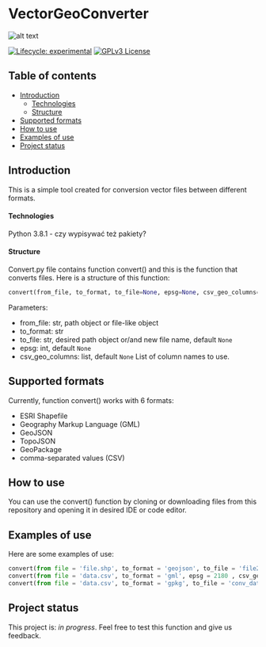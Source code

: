 # VectorGeoConverter
![alt text](https://img.shields.io/github/v/release/Piotrowska-Katarzyna/VectorGeoConverter?include_prereleases)
<!-- badges: start -->
[![Lifecycle:
experimental](https://img.shields.io/badge/lifecycle-experimental-orange.svg)](https://www.tidyverse.org/lifecycle/#experimental)
[![GPLv3 License](https://img.shields.io/badge/License-GPL%20v3-yellow.svg)](https://opensource.org/licenses/)
<!-- badges: end -->
## Table of contents
* [Introduction](#introduction)
  * [Technologies](#technologies)
  * [Structure](#structure)
* [Supported formats](#supported-formats)
* [How to use](#how-to-use)
* [Examples of use](#examples-of-use)
* [Project status](#project-status)
## Introduction 
This is a simple tool created for conversion vector files between different formats. 
#### Technologies
Python 3.8.1 - czy wypisywać też pakiety?
#### Structure
Convert.py file contains function convert() and this is the function that converts files. 
Here is a structure of this function:
```python 
convert(from_file, to_format, to_file=None, epsg=None, csv_geo_columns=None)
```
Parameters: 
* from_file: str, path object or file-like object
* to_format: str
* to_file: str, desired path object or/and new file name, default ``None``
* epsg: int, default ``None``
* csv_geo_columns: list, default ``None``
List of column names to use.
## Supported formats
Currently, function convert() works with 6 formats:
* ESRI Shapefile
* Geography Markup Language (GML)
* GeoJSON
* TopoJSON
* GeoPackage
* comma-separated values (CSV)
## How to use 
You can use the convert() function by cloning or downloading files from this repository and opening it in desired IDE or code editor. 
## Examples of use
Here are some examples of use:
```python
convert(from file = 'file.shp', to_format = 'geojson', to_file = 'file2') # Shapefile to GeoJSON conversion and changing filename
convert(from file = 'data.csv', to_format = 'gml', epsg = 2180 , csv_geo_columns = [lon, lat]) # CSV to GML conversion without changing filename, adding information about EPSG and columns with geometry
convert(from file = 'data.csv', to_format = 'gpkg', to_file = 'conv_data', epsg = 4326 , csv_geo_column = [wkt_geom]) # CSV to GeoPackage conversion, changing filename, adding information about EPSG and column with geometry
```
## Project status 
This project is: _in progress_. Feel free to test this function and give us feedback. 

